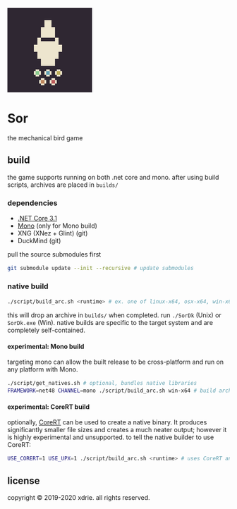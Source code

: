 
![icon](media/icon.png)

# Sor

the mechanical bird game

## build

the game supports running on both .net core and mono. after using build scripts, archives are placed in `builds/`

### dependencies

- [.NET Core 3.1](https://dotnet.microsoft.com/download)
- [Mono](https://www.mono-project.com/download/stable/) (only for Mono build)
- XNG (XNez + Glint) (git)
- DuckMind (git)

pull the source submodules first
```sh
git submodule update --init --recursive # update submodules
```

### native build
```sh
./script/build_arc.sh <runtime> # ex. one of linux-x64, osx-x64, win-x64
```
this will drop an archive in `builds/` when completed.
run `./SorDk` (Unix) or `SorDk.exe` (Win). native builds are specific to the target system and are completely self-contained.

#### experimental: Mono build

targeting mono can allow the built release to be cross-platform and run on any platform with Mono.
```sh
./script/get_natives.sh # optional, bundles native libraries
FRAMEWORK=net48 CHANNEL=mono ./script/build_arc.sh win-x64 # build archive for mono
```

#### experimental: CoreRT build

optionally, [CoreRT](https://github.com/dotnet/corert) can be used to create a native binary. It produces significantly smaller file sizes and creates a much neater output; however it is highly experimental and unsupported. to tell the native builder to use CoreRT:
```sh
USE_CORERT=1 USE_UPX=1 ./script/build_arc.sh <runtime> # uses CoreRT and UPX to build a native binary
```

## license

copyright &copy; 2019-2020 xdrie. all rights reserved.
